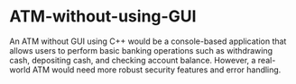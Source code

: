 # ATM-without-using-GUI
An ATM without GUI using C++ would be a console-based application that allows users to perform basic banking operations such as withdrawing cash, depositing cash, and checking account balance. However, a real-world ATM would need more robust security features and error handling.
